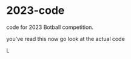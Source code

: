 # 2023-code
code for 2023 Botball competition. 

you've read this
now go look at the actual code

L
